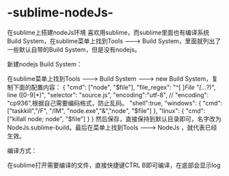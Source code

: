 # -sublime-nodeJs-
在sublime上搭建nodeJs环境
喜欢用sublime，而sublime里面也有编译系统 Build System，在sublime菜单上找到Tools ---> Build System，里面就列出了一些默认自带的Build System，但是没有nodejs。

新建nodejs Build System：

在sublime菜单上找到Tools ---> Build System ---> new Build System，复制下面的配置内容：
{
"cmd": ["node", "$file"],
"file_regex": "^[ ]*File \"(...*?)\", line ([0-9]*)",
"selector": "source.js",
"encoding":"utf-8",
// "encoding": "cp936",根据自己需要编码格式，防止乱码。
"shell":true,
"windows":
{
"cmd": ["taskkill","/F", "/IM", "node.exe","&","node", "$file"] 
},
"linux":
{
"cmd": ["killall node; node", "$file"]
}
}
然后保存，直接保持到默认目录即可，名字改为NodeJs.sublime-build。最后在菜单上找到Tools ---> NodeJs ，就代表已经生效。

编译方式：

在sublime打开需要编译的文件，直接快捷键CTRL B即可编译，在底部会显示log
